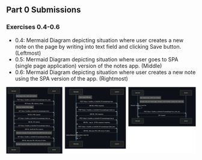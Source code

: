## Part 0 Submissions

### Exercises 0.4-0.6

* 0.4: Mermaid Diagram depicting situation where user creates a new note on the page by writing into text field and clicking Save button. (Leftmost)
* 0.5: Mermaid Diagram depicting situation where user goes to SPA (single page application) version of the notes app. (Middle)
* 0.6: Mermaid Diagram depicting situation where user creates a new note using the SPA version of the app. (Rightmost)

![Mermaid Diagrams](../images/0-diagrams.png)